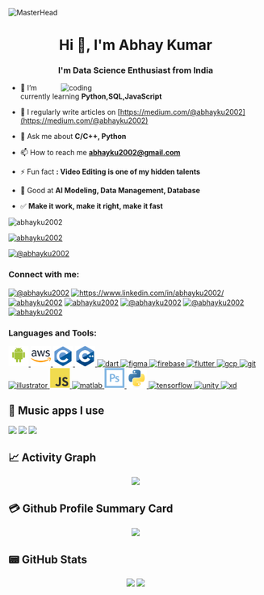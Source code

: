 <!-- ![MasterHead](https://miro.medium.com/max/1400/1*i8-u-V8LTTbQwTeUwLI_BQ.gif) -->
![MasterHead](https://www.google.com/url?sa=i&url=https%3A%2F%2Finstitute.careerguide.com%2Fbecome-a-data-scientist-in-the-21st-century%2F&psig=AOvVaw3O-VT21HwaS2i-iQINF5Z2&ust=1676828287245000&source=images&cd=vfe&ved=0CA8QjRxqFwoTCOj5jbrOn_0CFQAAAAAdAAAAABAb)
<h1 align="center">Hi 👋, I'm Abhay Kumar</h1>
<h3 align="center">I'm Data Science Enthusiast from India</h3>
<img align="right" alt="coding" width="400"src="https://c.tenor.com/2uyENRmiUt0AAAAC/coding.gif">

- 🌱 I’m currently learning **Python,SQL,JavaScript**

- 📝 I regularly write articles on [https://medium.com/@abhayku2002](https://medium.com/@abhayku2002)

- 💬 Ask me about **C/C++, Python**

- 📫 How to reach me **abhayku2002@gmail.com**

- ⚡ Fun fact **: Video Editing is one of my hidden talents**

- 🎀 Good at **AI Modeling, Data Management, Database**

- ✅ **Make it work, make it right, make it fast**
<p align="left"> <img src="https://komarev.com/ghpvc/?username=abhayku2002&label=Profile%20views&color=0e75b6&style=flat" alt="abhayku2002" /> </p>

<p align="left"> <a href="https://github.com/ryo-ma/github-profile-trophy"><img src="https://github-profile-trophy.vercel.app/?username=abhayku2002" alt="abhayku2002" /></a> </p>

<p align="left"> <a href="https://twitter.com/@abhayku2002" target="blank"><img src="https://img.shields.io/twitter/follow/@abhayku2002?logo=twitter&style=for-the-badge" alt="@abhayku2002" /></a> </p>



<h3 align="left">Connect with me:</h3>
<p align="left">
<a href="https://twitter.com/@abhayku2002" target="blank"><img align="center" src="https://raw.githubusercontent.com/rahuldkjain/github-profile-readme-generator/master/src/images/icons/Social/twitter.svg" alt="@abhayku2002" height="30" width="40" /></a>
<a href="https://linkedin.com/in/abhayku2002/" target="blank"><img align="center" src="https://raw.githubusercontent.com/rahuldkjain/github-profile-readme-generator/master/src/images/icons/Social/linked-in-alt.svg" alt="https://www.linkedin.com/in/abhayku2002/" height="30" width="40" /></a>
<a href="https://stackoverflow.com/users/17789209" target="blank"><img align="center" src="https://raw.githubusercontent.com/rahuldkjain/github-profile-readme-generator/master/src/images/icons/Social/stack-overflow.svg" alt="abhayku2002" height="30" width="40" /></a>
<a href="https://www.behance.net/abhayku2002" target="blank"><img align="center" src="https://raw.githubusercontent.com/rahuldkjain/github-profile-readme-generator/master/src/images/icons/Social/behance.svg" alt="abhayku2002" height="30" width="40" /></a>
<a href="https://hashnode.com/@abhayku2002" target="blank"><img align="center" src="https://raw.githubusercontent.com/rahuldkjain/github-profile-readme-generator/master/src/images/icons/Social/hashnode.svg" alt="@abhayku2002" height="30" width="40" /></a>
<a href="https://medium.com/@abhayku2002" target="blank"><img align="center" src="https://raw.githubusercontent.com/rahuldkjain/github-profile-readme-generator/master/src/images/icons/Social/medium.svg" alt="@abhayku2002" height="30" width="40" /></a>
<a href="https://auth.geeksforgeeks.org/user/abhayku2002" target="blank"><img align="center" src="https://raw.githubusercontent.com/rahuldkjain/github-profile-readme-generator/master/src/images/icons/Social/geeks-for-geeks.svg" alt="abhayku2002" height="30" width="40" /></a>
</p>

<h3 align="left">Languages and Tools:</h3>
<p align="left"> <a href="https://developer.android.com" target="_blank" rel="noreferrer"> <img src="https://raw.githubusercontent.com/devicons/devicon/master/icons/android/android-original-wordmark.svg" alt="android" width="40" height="40"/> </a> <a href="https://aws.amazon.com" target="_blank" rel="noreferrer"> <img src="https://raw.githubusercontent.com/devicons/devicon/master/icons/amazonwebservices/amazonwebservices-original-wordmark.svg" alt="aws" width="40" height="40"/> </a> <a href="https://www.cprogramming.com/" target="_blank" rel="noreferrer"> <img src="https://raw.githubusercontent.com/devicons/devicon/master/icons/c/c-original.svg" alt="c" width="40" height="40"/> </a> <a href="https://www.w3schools.com/cpp/" target="_blank" rel="noreferrer"> <img src="https://raw.githubusercontent.com/devicons/devicon/master/icons/cplusplus/cplusplus-original.svg" alt="cplusplus" width="40" height="40"/> </a> <a href="https://dart.dev" target="_blank" rel="noreferrer"> <img src="https://www.vectorlogo.zone/logos/dartlang/dartlang-icon.svg" alt="dart" width="40" height="40"/> </a> <a href="https://www.figma.com/" target="_blank" rel="noreferrer"> <img src="https://www.vectorlogo.zone/logos/figma/figma-icon.svg" alt="figma" width="40" height="40"/> </a> <a href="https://firebase.google.com/" target="_blank" rel="noreferrer"> <img src="https://www.vectorlogo.zone/logos/firebase/firebase-icon.svg" alt="firebase" width="40" height="40"/> </a> <a href="https://flutter.dev" target="_blank" rel="noreferrer"> <img src="https://www.vectorlogo.zone/logos/flutterio/flutterio-icon.svg" alt="flutter" width="40" height="40"/> </a> <a href="https://cloud.google.com" target="_blank" rel="noreferrer"> <img src="https://www.vectorlogo.zone/logos/google_cloud/google_cloud-icon.svg" alt="gcp" width="40" height="40"/> </a> <a href="https://git-scm.com/" target="_blank" rel="noreferrer"> <img src="https://www.vectorlogo.zone/logos/git-scm/git-scm-icon.svg" alt="git" width="40" height="40"/> </a> <a href="https://www.adobe.com/in/products/illustrator.html" target="_blank" rel="noreferrer"> <img src="https://www.vectorlogo.zone/logos/adobe_illustrator/adobe_illustrator-icon.svg" alt="illustrator" width="40" height="40"/> </a> <a href="https://developer.mozilla.org/en-US/docs/Web/JavaScript" target="_blank" rel="noreferrer"> <img src="https://raw.githubusercontent.com/devicons/devicon/master/icons/javascript/javascript-original.svg" alt="javascript" width="40" height="40"/> </a> <a href="https://www.mathworks.com/" target="_blank" rel="noreferrer"> <img src="https://upload.wikimedia.org/wikipedia/commons/2/21/Matlab_Logo.png" alt="matlab" width="40" height="40"/> </a> <a href="https://www.photoshop.com/en" target="_blank" rel="noreferrer"> <img src="https://raw.githubusercontent.com/devicons/devicon/master/icons/photoshop/photoshop-line.svg" alt="photoshop" width="40" height="40"/> </a> <a href="https://www.python.org" target="_blank" rel="noreferrer"> <img src="https://raw.githubusercontent.com/devicons/devicon/master/icons/python/python-original.svg" alt="python" width="40" height="40"/> </a> <a href="https://www.tensorflow.org" target="_blank" rel="noreferrer"> <img src="https://www.vectorlogo.zone/logos/tensorflow/tensorflow-icon.svg" alt="tensorflow" width="40" height="40"/> </a> <a href="https://unity.com/" target="_blank" rel="noreferrer"> <img src="https://www.vectorlogo.zone/logos/unity3d/unity3d-icon.svg" alt="unity" width="40" height="40"/> </a> <a href="https://www.adobe.com/products/xd.html" target="_blank" rel="noreferrer"> <img src="https://cdn.worldvectorlogo.com/logos/adobe-xd.svg" alt="xd" width="40" height="40"/> </a> </p>

## 🎵 Music apps I use
<img src="https://img.shields.io/badge/apple%20music-F34E68?style=for-the-badge&logo=apple%20music&logoColor=white"/> <img src="https://img.shields.io/badge/Spotify-1ED760?&style=for-the-badge&logo=spotify&logoColor=white"/> <img src="https://img.shields.io/badge/YouTube_Music-FF0000?style=for-the-badge&logo=youtube-music&logoColor=white"/>

## 📈 Activity Graph
<p align="center">
	<img src="https://activity-graph.herokuapp.com/graph?username=abhayku2002&theme=minimal"/>
</p>

## 💳 Github Profile Summary Card
<p align="center">
  <img src="https://github-profile-summary-cards.vercel.app/api/cards/profile-details?username=abhayku2002&theme=vue"/>
</p>

## 📟 GitHub Stats
<p align="center">
	<img width="48%" src="https://github-readme-stats.vercel.app/api?username=abhayku2002&show_icons=true&theme=vue" />
	<img width="48%" src="https://github-readme-streak-stats.herokuapp.com/?user=abhayku2002&theme=vue" />
</p>


